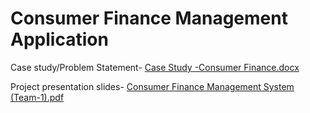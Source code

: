 # Consumer Finance Management Application
Case study/Problem Statement- [Case Study -Consumer Finance.docx](https://github.com/priyaps2000/consumerfinancemanagement/files/9938805/Case.Study.-Consumer.Finance.docx)


Project presentation slides- [Consumer Finance Management System (Team-1).pdf](https://github.com/priyaps2000/consumerfinancemanagement/files/10037639/Consumer.Finance.Management.System.Team-1.pdf)
